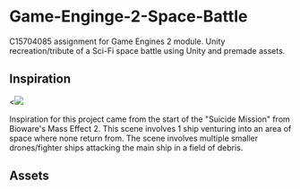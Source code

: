 # Game-Enginge-2-Space-Battle
 C15704085 assignment for Game Engines 2 module. Unity recreation/tribute
 of a Sci-Fi space battle using Unity and premade assets.
 
 ## Inspiration
 <[![](http://img.youtube.com/vi/Dmy_qUSMOWY/0.jpg)](http://www.youtube.com/watch?v=Dmy_qUSMOWY "")

 Inspiration for this project came from the start of the "Suicide Mission"
 from Bioware's Mass Effect 2. This scene involves 1 ship venturing into 
 an area of space where none return from. The scene involves multiple smaller drones/fighter ships 
 attacking the main ship in a field of debris. 
 
 ## Assets
